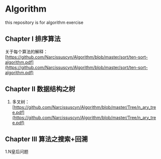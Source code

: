 # Algorithm
this repository is for algorithm exercise

## Chapter I  排序算法
关于每个算法的解释： [https://github.com/Narcissuscyn/Algorithm/blob/master/sort/ten-sort-algorithm.pdf](https://github.com/Narcissuscyn/Algorithm/blob/master/sort/ten-sort-algorithm.pdf)

## Chapter II 数据结构之树

1. 多叉树：[https://github.com/Narcissuscyn/Algorithm/blob/master/Tree/n_ary_tree.pdf](https://github.com/Narcissuscyn/Algorithm/blob/master/Tree/n_ary_tree.pdf)

## Chapter III 算法之搜索+回溯
1.N皇后问题

